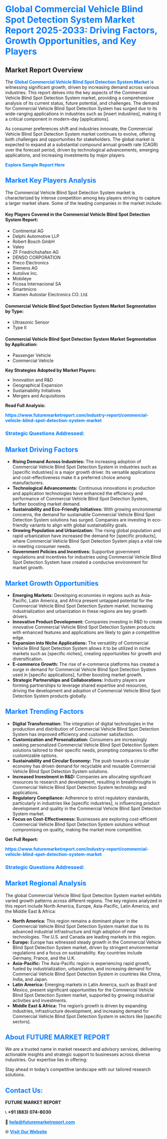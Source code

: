 <h1 style="color: #007BFF;">Global Commercial Vehicle Blind Spot Detection System Market Report 2025-2033: Driving Factors, Growth Opportunities, and Key Players</h1>

<section id="overview">
<h2>Market Report Overview</h2>
<p>The <a href="https://www.futuremarketreport.com/industry-report/commercial-vehicle-blind-spot-detection-system-market" style="color: #007BFF; text-decoration: none;"><strong>Global Commercial Vehicle Blind Spot Detection System Market</strong></a> is witnessing significant growth, driven by increasing demand across various industries. This report delves into the key aspects of the Commercial Vehicle Blind Spot Detection System market, providing a comprehensive analysis of its current status, future potential, and challenges. The demand for Commercial Vehicle Blind Spot Detection System has surged due to its wide-ranging applications in industries such as [insert industries], making it a critical component in modern-day [applications].</p>
<p>As consumer preferences shift and industries innovate, the Commercial Vehicle Blind Spot Detection System market continues to evolve, offering both challenges and opportunities for stakeholders. The global market is expected to expand at a substantial compound annual growth rate (CAGR) over the forecast period, driven by technological advancements, emerging applications, and increasing investments by major players.</p>
</section>

<section id="overview">
<p><a href="https://www.futuremarketreport.com/request-sample/reportId=92981" style="color: #007BFF; text-decoration: none;"><strong>Explore Sample Report Here</strong></a></p>
</section>

<section id="key-players">
<h2 style="color: #007BFF;">Market Key Players Analysis</h2>
<p>The Commercial Vehicle Blind Spot Detection System market is characterized by intense competition among key players striving to capture a larger market share. Some of the leading companies in the market include:</p>
<h4>Key Players Covered in the Commercial Vehicle Blind Spot Detection System Report:</h4>
<ul><li>Continental AG</li><li>Delphi Automotive LLP</li><li>Robert Bosch GmbH</li><li>Valeo</li><li>ZF Friedrichshafen AG</li><li>DENSO CORPORATION</li><li>Preco Electronics</li><li>Siemens AG</li><li>Autolive Inc.</li><li>Mobileye</li><li>Ficosa Internacional SA</li><li>Smartmicro</li><li>Xiamen Autostar Electronics CO. Ltd.</li></ul>
<h4>Commercial Vehicle Blind Spot Detection System Market Segmentation by Type:</h4>
<ul><li>Ultrasonic Sensor</li><li>Type II</li></ul>

<h4>Commercial Vehicle Blind Spot Detection System Market Segmentation by Application:</h4>
<ul><li>Passenger Vehicle</li><li>Commercial Vehicle</li></ul>
<p><strong>Key Strategies Adopted by Market Players:</strong></p>
<ul>
<li>Innovation and R&D</li>
<li>Geographical Expansion</li>
<li>Sustainability Initiatives</li>
<li>Mergers and Acquisitions</li>
</ul>
</section>

<section>
<p><strong>Read Full Analysis: </strong></p><a href="https://www.futuremarketreport.com/industry-report/commercial-vehicle-blind-spot-detection-system-market" style="color: #007BFF; text-decoration: none;"><strong>https://www.futuremarketreport.com/industry-report/commercial-vehicle-blind-spot-detection-system-market</strong></a>
<h3 style="color: #007BFF;">Strategic Questions Addressed:</h3>
</section>

<section id="driving-factors">
<h2 style="color: #007BFF;">Market Driving Factors</h2>
<ul>
<li><strong>Rising Demand Across Industries:</strong> The increasing adoption of Commercial Vehicle Blind Spot Detection System in industries such as [specific industries] is a major growth driver. Its versatile applications and cost-effectiveness make it a preferred choice among manufacturers.</li>
<li><strong>Technological Advancements:</strong> Continuous innovations in production and application technologies have enhanced the efficiency and performance of Commercial Vehicle Blind Spot Detection System, further boosting market demand.</li>
<li><strong>Sustainability and Eco-Friendly Initiatives:</strong> With growing environmental concerns, the demand for sustainable Commercial Vehicle Blind Spot Detection System solutions has surged. Companies are investing in eco-friendly variants to align with global sustainability goals.</li>
<li><strong>Growing Population and Urbanization:</strong> The rising global population and rapid urbanization have increased the demand for [specific products], where Commercial Vehicle Blind Spot Detection System plays a vital role in meeting consumer needs.</li>
<li><strong>Government Policies and Incentives:</strong> Supportive government regulations and incentives for industries using Commercial Vehicle Blind Spot Detection System have created a conducive environment for market growth.</li>
</ul>
</section>

<section id="growth-opportunities">
<h2 style="color: #007BFF;">Market Growth Opportunities</h2>
<ul>
<li><strong>Emerging Markets:</strong> Developing economies in regions such as Asia-Pacific, Latin America, and Africa present untapped potential for the Commercial Vehicle Blind Spot Detection System market. Increasing industrialization and urbanization in these regions are key growth drivers.</li>
<li><strong>Innovative Product Development:</strong> Companies investing in R&D to create innovative Commercial Vehicle Blind Spot Detection System products with enhanced features and applications are likely to gain a competitive edge.</li>
<li><strong>Expansion into Niche Applications:</strong> The versatility of Commercial Vehicle Blind Spot Detection System allows it to be utilized in niche markets such as [specific niches], creating opportunities for growth and diversification.</li>
<li><strong>E-commerce Growth:</strong> The rise of e-commerce platforms has created a surge in demand for Commercial Vehicle Blind Spot Detection System used in [specific applications], further boosting market growth.</li>
<li><strong>Strategic Partnerships and Collaborations:</strong> Industry players are forming partnerships to leverage shared expertise and resources, driving the development and adoption of Commercial Vehicle Blind Spot Detection System products globally.</li>
</ul>
</section>

<section id="trending-factors">
<h2 style="color: #007BFF;">Market Trending Factors</h2>
<ul>
<li><strong>Digital Transformation:</strong> The integration of digital technologies in the production and distribution of Commercial Vehicle Blind Spot Detection System has improved efficiency and customer satisfaction.</li>
<li><strong>Customization and Personalization:</strong> Consumers are increasingly seeking personalized Commercial Vehicle Blind Spot Detection System solutions tailored to their specific needs, prompting companies to offer customizable options.</li>
<li><strong>Sustainability and Circular Economy:</strong> The push towards a circular economy has driven demand for recyclable and reusable Commercial Vehicle Blind Spot Detection System solutions.</li>
<li><strong>Increased Investment in R&D:</strong> Companies are allocating significant resources to research and development, resulting in breakthroughs in Commercial Vehicle Blind Spot Detection System technology and applications.</li>
<li><strong>Regulatory Compliance:</strong> Adherence to strict regulatory standards, particularly in industries like [specific industries], is influencing product development and quality in the Commercial Vehicle Blind Spot Detection System market.</li>
<li><strong>Focus on Cost-Effectiveness:</strong> Businesses are exploring cost-efficient Commercial Vehicle Blind Spot Detection System solutions without compromising on quality, making the market more competitive.</li>
</ul>
</section>

<section>
<p><strong>Get Full Report: </strong></p><a href="https://www.futuremarketreport.com/industry-report/commercial-vehicle-blind-spot-detection-system-market" style="color: #007BFF; text-decoration: none;"><strong>https://www.futuremarketreport.com/industry-report/commercial-vehicle-blind-spot-detection-system-market</strong></a>
<h3 style="color: #007BFF;">Strategic Questions Addressed:</h3>
</section>


<section id="regional-analysis">
<h2 style="color: #007BFF;">Market Regional Analysis</h2>
<p>The global Commercial Vehicle Blind Spot Detection System market exhibits varied growth patterns across different regions. The key regions analyzed in this report include North America, Europe, Asia-Pacific, Latin America, and the Middle East & Africa:</p>
<ul>
<li><strong>North America:</strong> This region remains a dominant player in the Commercial Vehicle Blind Spot Detection System market due to its advanced industrial infrastructure and high adoption of new technologies. The U.S. and Canada are leading markets in this region.</li>
<li><strong>Europe:</strong> Europe has witnessed steady growth in the Commercial Vehicle Blind Spot Detection System market, driven by stringent environmental regulations and a focus on sustainability. Key countries include Germany, France, and the U.K.</li>
<li><strong>Asia-Pacific:</strong> The Asia-Pacific region is experiencing rapid growth, fueled by industrialization, urbanization, and increasing demand for Commercial Vehicle Blind Spot Detection System in countries like China, India, and Japan.</li>
<li><strong>Latin America:</strong> Emerging markets in Latin America, such as Brazil and Mexico, present significant opportunities for the Commercial Vehicle Blind Spot Detection System market, supported by growing industrial activities and investments.</li>
<li><strong>Middle East & Africa:</strong> The region’s growth is driven by expanding industries, infrastructure development, and increasing demand for Commercial Vehicle Blind Spot Detection System in sectors like [specific sectors].</li>
</ul>
</section>

<footer>
<h2 style="color: #007BFF;">About FUTURE MARKET REPORT</h2>
<p>We are a trusted name in market research and advisory services, delivering actionable insights and strategic support to businesses across diverse industries. Our expertise lies in offering:</p>

<p>Stay ahead in today’s competitive landscape with our tailored research solutions.</p>

<h2 style="color: #007BFF;">Contact Us:</h2>
<p><strong>FUTURE MARKET REPORT</strong></p>
<p>📞 <strong>+91 (883) 074-8030</strong></p>
<p>📧 <strong><a href="mailto:help@futuremarketreport.com" style="color: #007BFF;">help@futuremarketreport.com</a></strong></p>
<p>🌐 <strong><a href="https://www.futuremarketreport.com/" style="color: #007BFF;">Visit Our Website</a></strong></p>
</footer>